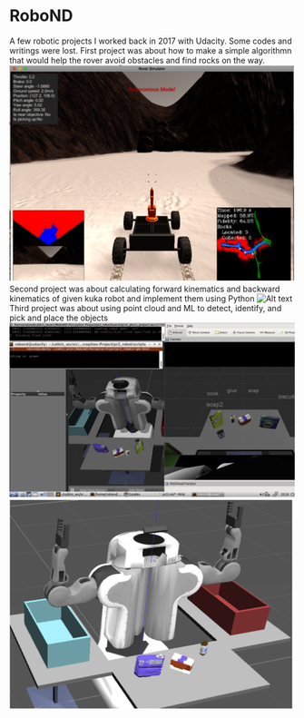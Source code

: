 # RoboND
A few robotic projects I worked back in 2017 with Udacity. Some codes and writings were lost. 
First project was about how to make a simple algorithmn that would help the rover avoid obstacles and find rocks on the way.
![Alt text](./Images/rover.png "rover")
Second project was about calculating forward kinematics and backward kinematics of given kuka robot and implement them using Python 
![Alt text](./Images/kuka.gif "pick&place")
Third project was about using point cloud and ML to detect, identify, and pick and place the objects 
![Alt text](./Images/rgb.png "3d perception")
![Alt text](./Images/rgb2.png "3d perception")
